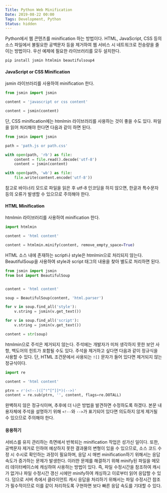 ```yaml
---
Title: Python Web Minification
Date: 2019-08-22 00:00
Tags: Development, Python
Status: hidden
---
```



Python에서 웹 콘텐츠를 minification 하는 방법이다. HTML, JavaScript, CSS 등의 소스 파일에서 불필요한 공백문자 등을 제거하여 웹 서비스 시 네트워크로 전송량을 줄이는 방법이다. 우선 예제에 필요한 라이브러리를 모두 설치한다.

```bash
pip install jsmin htmlmin beautifulsoup4
```

#### JavaScript or CSS Minification

jsmin 라이브러리를 사용하여 minification 한다.

```python
from jsmin import jsmin

content = 'javascript or css content'

content = jsmin(content)
```

단, CSS minification에는 htmlmin 라이브러리를 사용하는 것이 좋을 수도 있다. 파일을 읽어 처리해야 한다면 다음과 같이 하면 된다.

```python
from jsmin import jsmin

path = 'path.js or path.css'

with open(path, 'rb') as file:
    content = file.read().decode('utf-8')
    content = jsmin(content)

with open(path, 'wb') as file:
    file.write(content.encode('utf-8'))
```

참고로 바이너리 모드로 파일을 읽은 후 utf-8 인코딩을 하지 않으면, 한글과 특수문자 등의 오류가 발생할 수 있으므로 주의해야 한다.

#### HTML Minification

htmlmin 라이브러리를 사용하여 minification 한다.

```python
import htmlmin

content = 'html content'

content = htmlmin.minify(content, remove_empty_space=True)
```

HTML 소스 내에 존재하는 script나 style은 htmlmin으로 처리되지 않는다. BeautifulSoup을 사용하여 style과 script 태그의 내용을 찾아 별도로 처리하면 된다.

```python
from jsmin import jsmin
from bs4 import BeautifulSoup


content = 'html content'

soup = BeautifulSoup(content, 'html.parser')

for v in soup.find_all('style'):
    v.string = jsmin(v.get_text())

for v in soup.find_all('script'):
    v.string = jsmin(v.get_text())

content = str(soup)
```

htmlmin으로 주석은 제거되지 않는다. 주석에는 개발자가 미처 생각하지 못한 보안 사항, 백도어의 힌트가 포함될 수도 있다. 주석을 제거하고 싶다면 다음과 같이 정규식을 사용할 수 있다. 단, HTML 조건문에서 사용되는 `![]` 문자가 들어 있다면 제거되지 않는 정규식이다.

```python
import re

content = 'html content'

ptrn = r'(<!--)([^!^[^]]*)(-->)'
content = re.sub(ptrn, '', content, flags=re.DOTALL)
```

완벽하지 않은 정규식이며, 추후에 더 나은 방법을 발견하면 수정하도록 하겠다. 본문 내용자체에 주석을 설명하기 위해 `<!--`와 `-->`가 표기되어 있다면 의도하지 않게 제거될 수 있으므로 주의해야 한다.

#### 응용하기

서비스를 유지 관리하는 측면에서 반복되는 minification 작업은 성가신 일이다. 또한, 공백문자 제거로 인하여 예상하지 못한 결과물의 변형이 있을 수 있으므로, 소스 코드 수정 시 수시로 확인하는 과정이 필요하며, 응답 시 매번 minification하기 위해서는 응답속도가 증가하는 문제가 발생한다. 이러한 문제를 해결하기 위해 minify된 파일을 메모리 데이터베이스에 캐싱하여 사용하는 방법이 있다. 즉, 파일 수정시간을 참조하여 캐시가 없거나 파일 수정시간 갱신 시에만 minify하여 캐싱하고 이로부터 읽어 응답할 수 있다. 덤으로 서버 측에서 클라이언트 캐시 응답을 처리하기 위해서는 파일 수정시간 참조가 필수적이므로 이를 같이 처리하도록 구현하면 보다 빠른 응답 속도를 기대할 수 있다.

